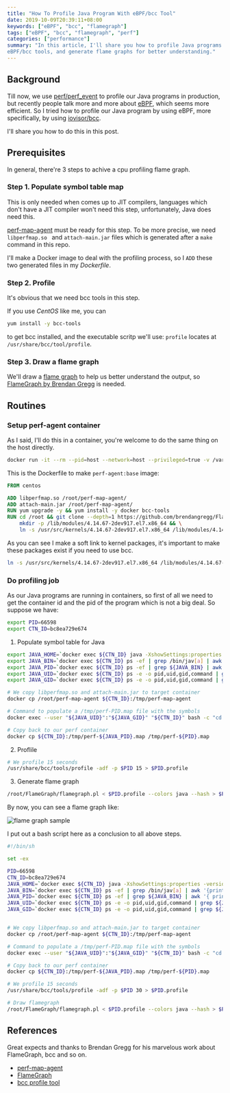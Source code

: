 ```yaml
---
title: "How To Profile Java Program With eBPF/bcc Tool"
date: 2019-10-09T20:39:11+08:00
keywords: ["eBPF", "bcc", "flamegraph"]
tags: ["eBPF", "bcc", "flamegraph", "perf"]
categories: ["performance"]
summary: "In this article, I'll share you how to profile Java programs by using
eBPF/bcc tools, and generate flame graphs for better understanding."
---
```


## Background
Till now, we use [perf/perf_event](http://www.brendangregg.com/perf.html) to profile our
Java programs in production, but recently people talk more and more about
[eBPF](http://www.brendangregg.com/blog/2019-01-01/learn-ebpf-tracing.html), which
seems more efficient. So I tried how to profile our Java program by using eBPF, 
more specifically, by using [iovisor/bcc](https://github.com/iovisor/bcc).

I'll share you how to do this in this post.

## Prerequisites
In general, there're 3 steps to achive a cpu profiling flame graph.

### Step 1. Populate symbol table map

This is only needed when comes up to JIT compilers, languages which don't
have a JIT compiler won't need this step, unfortunately, Java does need
this.

[perf-map-agent](https://github.com/jvm-profiling-tools/perf-map-agent) must be
ready for this step. To be more precise, we need `libperfmap.so ` and `attach-main.jar` files
which is generated after a `make` command in this repo.

I'll make a Docker image to deal with the profiling process, so I `ADD` these two generated files in my *Dockerfile*.

### Step 2. Profile

It's obvious that we need bcc tools in this step.

If you use *CentOS* like me, you can 
```bash
yum install -y bcc-tools
```
to get bcc installed, and the executable scritp we'll use: `profile` locates at
`/usr/share/bcc/tool/profile`.

### Step 3. Draw a flame graph

We'll draw a [flame graph](http://www.brendangregg.com/FlameGraphs/cpuflamegraphs.html) to help
us better understand the output, so [FlameGraph by Brendan Gregg](https://github.com/brendangregg/FlameGraph)
is needed.

## Routines
### Setup perf-agent container
As I said, I'll do this in a container, you're welcome to do the same thing on
the host directly.
```bash
docker run -it --rm --pid=host --network=host --privileged=true -v /var/run/docker.sock:/var/run/docker.sock perf-agent:base bash
```
This is the Dockerfile to make `perf-agent:base` image:
```dockerfile
FROM centos

ADD libperfmap.so /root/perf-map-agent/
ADD attach-main.jar /root/perf-map-agent/
RUN yum upgrade -y && yum install -y docker bcc-tools
RUN cd /root && git clone --depth=1 https://github.com/brendangregg/FlameGraph && \
    mkdir -p /lib/modules/4.14.67-2dev917.el7.x86_64 && \
    ln -s /usr/src/kernels/4.14.67-2dev917.el7.x86_64 /lib/modules/4.14.67-2dev917.el7.x86_64/build
```

As you can see I make a soft link to kernel packages, it's important to make
these packages exist if you need to use bcc.
```bash
ln -s /usr/src/kernels/4.14.67-2dev917.el7.x86_64 /lib/modules/4.14.67-2dev917.el7.x86_64/build
```

### Do profiling job
As our Java programs are running in containers, so first of all we need to get
the container id and the pid of the program which is not a big deal. So suppose
we have:
```bash
export PID=66598
export CTN_ID=bc8ea729e674
```

1. Populate symbol table for Java

```bash
export JAVA_HOME=`docker exec ${CTN_ID} java -XshowSettings:properties -version 2>&1 > /dev/null | grep 'java.home' |cut -d'=' -f2|sed -e 's/\/jre//' | xargs`
export JAVA_BIN=`docker exec ${CTN_ID} ps -ef | grep /bin/jav[a] | awk '{print \$8}'`
export JAVA_PID=`docker exec ${CTN_ID} ps -ef | grep ${JAVA_BIN} | awk '{ print \$2 }'`
export JAVA_UID=`docker exec ${CTN_ID} ps -e -o pid,uid,gid,command | grep ${JAVA_BIN} | awk '{ print \$2 }'`
export JAVA_GID=`docker exec ${CTN_ID} ps -e -o pid,uid,gid,command | grep ${JAVA_BIN} | awk '{ print \$3 }'`

# We copy libperfmap.so and attach-main.jar to target container
docker cp /root/perf-map-agent ${CTN_ID}:/tmp/perf-map-agent

# Command to populate a /tmp/perf-PID.map file with the symbols
docker exec --user "${JAVA_UID}":"${JAVA_GID}" "${CTN_ID}" bash -c "cd /tmp/perf-map-agent && java -cp /tmp/perf-map-agent/attach-main.jar:${JAVA_HOME}/lib/tools.jar net.virtualvoid.perf.AttachOnce ${JAVA_PID}"

# Copy back to our perf container
docker cp ${CTN_ID}:/tmp/perf-${JAVA_PID}.map /tmp/perf-${PID}.map
```

2. Proflile

```bash
# We profile 15 seconds
/usr/share/bcc/tools/profile -adf -p $PID 15 > $PID.profile
```

3. Generate flame graph

```bash
/root/FlameGraph/flamegraph.pl < $PID.profile --colors java --hash > $PID.svg
```

By now, you can see a flame graph like:

![flame graph sample](/post/profile-java-program-with-bcc-tool/flamegraph.png)

I put out a bash script here as a conclusion to all above steps.

```bash
#!/bin/sh

set -ex

PID=66598
CTN_ID=bc8ea729e674
JAVA_HOME=`docker exec ${CTN_ID} java -XshowSettings:properties -version 2>&1 > /dev/null | grep 'java.home' |cut -d'=' -f2|sed -e 's/\/jre//' | xargs`
JAVA_BIN=`docker exec ${CTN_ID} ps -ef | grep /bin/jav[a] | awk '{print \$8}'`
JAVA_PID=`docker exec ${CTN_ID} ps -ef | grep ${JAVA_BIN} | awk '{ print \$2 }'`
JAVA_UID=`docker exec ${CTN_ID} ps -e -o pid,uid,gid,command | grep ${JAVA_BIN} | awk '{ print \$2 }'`
JAVA_GID=`docker exec ${CTN_ID} ps -e -o pid,uid,gid,command | grep ${JAVA_BIN} | awk '{ print \$3 }'`


# We copy libperfmap.so and attach-main.jar to target container
docker cp /root/perf-map-agent ${CTN_ID}:/tmp/perf-map-agent

# Command to populate a /tmp/perf-PID.map file with the symbols
docker exec --user "${JAVA_UID}":"${JAVA_GID}" "${CTN_ID}" bash -c "cd /tmp/perf-map-agent && java -cp /tmp/perf-map-agent/attach-main.jar:${JAVA_HOME}/lib/tools.jar net.virtualvoid.perf.AttachOnce ${JAVA_PID}"

# Copy back to our perf container
docker cp ${CTN_ID}:/tmp/perf-${JAVA_PID}.map /tmp/perf-${PID}.map

# We profile 15 seconds
/usr/share/bcc/tools/profile -adf -p $PID 30 > $PID.profile

# Draw flamegraph
/root/FlameGraph/flamegraph.pl < $PID.profile --colors java --hash > $PID.svg
```

## References
Great expects and thanks to Brendan Gregg for his marvelous work about
FlameGraph, bcc and so on.

- [perf-map-agent](https://github.com/jvm-profiling-tools/perf-map-agent)
- [FlameGraph](https://github.com/brendangregg/FlameGraph)
- [bcc profile tool](https://github.com/iovisor/bcc/blob/master/tools/profile.py)
